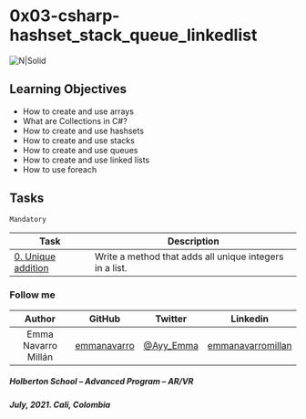 # 0x03-csharp-hashset_stack_queue_linkedlist

![N|Solid](https://upload.wikimedia.org/wikipedia/commons/thumb/4/4f/Csharp_Logo.png/245px-Csharp_Logo.png)

## Learning Objectives


* How to create and use arrays
* What are Collections in C#?
* How to create and use hashsets
* How to create and use stacks
* How to create and use queues
* How to create and use linked lists
* How to use foreach


## Tasks

``Mandatory``

| Task | Description |
| ------ | ------ |
| [0. Unique addition](0-unique_add) | Write a method that adds all unique integers in a list. |


### Follow me

| Author | GitHub | Twitter | Linkedin |
| :---: | :---: | :---: | :---: |
| Emma Navarro Millán | [emmanavarro](https://github.com/emmanavarro) | [@Ayy_Emma](https://twitter.com/Ayy_Emma) | [emmanavarromillan](https://www.linkedin.com/in/emmanavarromillan) |

##### Holberton School – Advanced Program – AR/VR
##### July, 2021. Cali, Colombia
